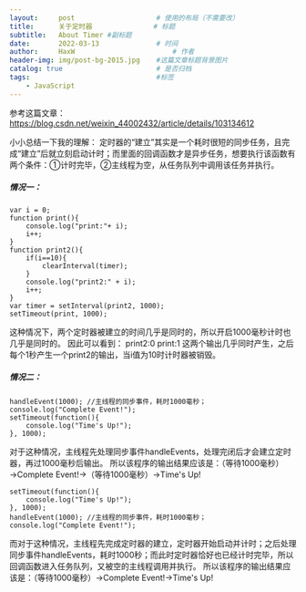 ```yaml
---
layout:     post   				    # 使用的布局（不需要改）
title:      关于定时器 				# 标题 
subtitle:   About Timer #副标题
date:       2022-03-13 				# 时间
author:     HaxW 						# 作者
header-img: img/post-bg-2015.jpg 	#这篇文章标题背景图片
catalog: true 						# 是否归档
tags:								#标签
    - JavaScript
---
```


参考这篇文章：
https://blog.csdn.net/weixin_44002432/article/details/103134612

小小总结一下我的理解：
定时器的“建立”其实是一个耗时很短的同步任务，且完成“建立”后就立刻启动计时；而里面的回调函数才是异步任务，想要执行该函数有两个条件：①计时完毕，②主线程为空，从任务队列中调用该任务并执行。
##### 情况一：
```
var i = 0;
function print(){
    console.log("print:"+ i);
    i++;
}
function print2(){
    if(i==10){
        clearInterval(timer);
    }
    console.log("print2:" + i);
    i++;
}
var timer = setInterval(print2, 1000);
setTimeout(print, 1000);
```

这种情况下，两个定时器被建立的时间几乎是同时的，所以开启1000毫秒计时也几乎是同时的。
因此可以看到：
print2:0
print:1
这两个输出几乎同时产生，之后每个1秒产生一个print2的输出，当i值为10时计时器被销毁。

##### 情况二：
```
handleEvent(1000); //主线程的同步事件，耗时1000毫秒；
console.log("Complete Event!");
setTimeout(function(){
    console.log("Time's Up!");
}, 1000);
```
对于这种情况，主线程先处理同步事件handleEvents，处理完闭后才会建立定时器，再过1000毫秒后输出。
所以该程序的输出结果应该是：（等待1000毫秒）→Complete Event!→（等待1000毫秒）→Time's Up!
```
setTimeout(function(){
    console.log("Time's Up!");
}, 1000);
handleEvent(1000); //主线程的同步事件，耗时1000毫秒；
console.log("Complete Event!");
```
而对于这种情况，主线程先完成定时器的建立，定时器开始启动并计时；之后处理同步事件handleEvents，耗时1000秒；而此时定时器恰好也已经计时完毕，所以回调函数进入任务队列，又被空的主线程调用并执行。
所以该程序的输出结果应该是：（等待1000毫秒）→Complete Event!→Time's Up!
